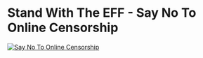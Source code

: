 # Stand With The EFF - Say No To Online Censorship

[![Say No To Online Censorship](https://w2.eff.org/images/no_censorship_button.jpg)](https://www.eff.org/pages/say-no-to-online-censorship)
